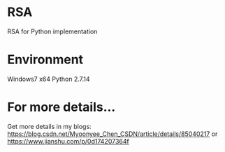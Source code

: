 # RSA
RSA for Python implementation

# Environment
Windows7 x64
Python 2.7.14

# For more details...
Get more details in my blogs:
https://blog.csdn.net/Myoonyee_Chen_CSDN/article/details/85040217
or
https://www.jianshu.com/p/0d174207364f
